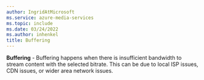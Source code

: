 ```yaml
---
author: IngridAtMicrosoft
ms.service: azure-media-services
ms.topic: include
ms.date: 03/24/2022
ms.author: inhenkel
title: Buffering
---
```


**Buffering** - Buffering happens when there is insufficient bandwidth to stream content with the selected bitrate.  This can be due to local ISP issues, CDN issues, or wider area network issues.
